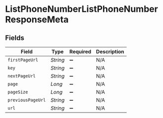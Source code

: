 # ListPhoneNumberListPhoneNumberResponseMeta


## Fields

| Field              | Type               | Required           | Description        |
| ------------------ | ------------------ | ------------------ | ------------------ |
| `firstPageUrl`     | *String*           | :heavy_minus_sign: | N/A                |
| `key`              | *String*           | :heavy_minus_sign: | N/A                |
| `nextPageUrl`      | *String*           | :heavy_minus_sign: | N/A                |
| `page`             | *Long*             | :heavy_minus_sign: | N/A                |
| `pageSize`         | *Long*             | :heavy_minus_sign: | N/A                |
| `previousPageUrl`  | *String*           | :heavy_minus_sign: | N/A                |
| `url`              | *String*           | :heavy_minus_sign: | N/A                |
